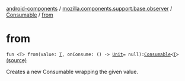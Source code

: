 [android-components](../../index.md) / [mozilla.components.support.base.observer](../index.md) / [Consumable](index.md) / [from](./from.md)

# from

`fun <T> from(value: `[`T`](from.md#T)`, onConsume: () -> `[`Unit`](https://kotlinlang.org/api/latest/jvm/stdlib/kotlin/-unit/index.html)` = null): `[`Consumable`](index.md)`<`[`T`](from.md#T)`>` [(source)](https://github.com/mozilla-mobile/android-components/blob/master/components/support/base/src/main/java/mozilla/components/support/base/observer/Consumable.kt#L87)

Creates a new Consumable wrapping the given value.

